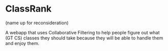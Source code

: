 ClassRank
=========

(name up for reconsideration)

A webapp that uses Collaborative Filtering to help people figure out what (GT CS) classes they should take because they will be able to handle them and enjoy them.  